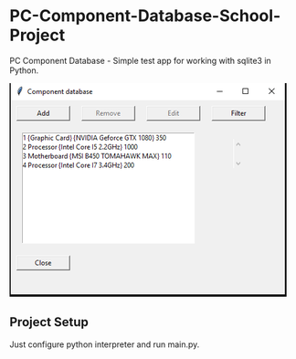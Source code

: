 # PC-Component-Database-School-Project

PC Component Database - Simple test app for working with sqlite3 in Python.

![Example](https://github.com/petomuro/PC-Component-Database/blob/main/Example.PNG)

## Project Setup

Just configure python interpreter and run main.py.
